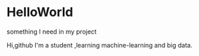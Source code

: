 # HelloWorld
something I need in my project

Hi,github
I'm a student ,learning machine-learning and big data.
